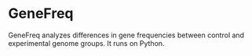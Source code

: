# GeneFreq
GeneFreq analyzes differences in gene frequencies between control and experimental genome groups. It runs on Python.

